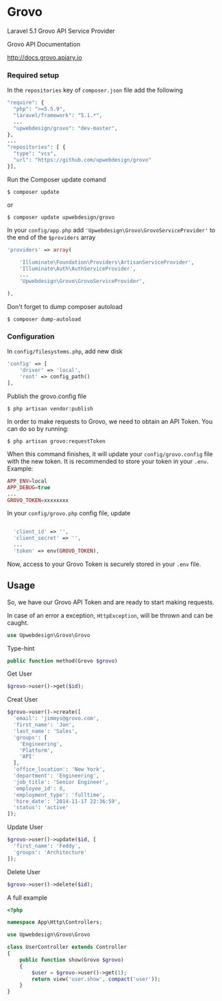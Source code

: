 # Grovo
Laravel 5.1 Grovo API Service Provider

Grovo API Documentation

http://docs.grovo.apiary.io

### Required setup

In the `repositories` key of `composer.json` file add the following

```php
"require": {
  "php": ">=5.5.9",
  "laravel/framework": "5.1.*",
  ...
  "upwebdesign/grovo": "dev-master",
},
...
"repositories": [ {
  "type": "vcs",
  "url": "https://github.com/upwebdesign/grovo"
}],
```
Run the Composer update comand

    $ composer update

or

    $ composer update upwebdesign/grovo

In your `config/app.php` add `'Upwebdesign\Grovo\GrovoServiceProvider'` to the end of the `$providers` array

```php
'providers' => array(

    'Illuminate\Foundation\Providers\ArtisanServiceProvider',
    'Illuminate\Auth\AuthServiceProvider',
    ...
    'Upwebdesign\Grovo\GrovoServiceProvider',

),
```

Don't forget to dump composer autoload

    $ composer dump-autoload

### Configuration

In `config/filesystems.php`, add new disk

```php
'config' => [
    'driver' => 'local',
    'root' => config_path()
],
```

Publish the grovo.config file

    $ php artisan vendor:publish

In order to make requests to Grovo, we need to obtain an API Token. You can do so by running:

    $ php artisan grovo:requestToken

When this command finishes, it will update your `config/grovo.config` file with the new token. It is recommended to store your token in your `.env`. Example:

```php
APP_ENV=local
APP_DEBUG=true
...
GROVO_TOKEN=xxxxxxxx
```

In your `config/grovo.php` config file, update

```php

  'client_id' => '',
  'client_secret' => '',
  ...
  'token' => env(GROVO_TOKEN),
```

Now, access to your Grovo Token is securely stored in your `.env` file.

## Usage

So, we have our Grovo API Token and are ready to start making requests.

In case of an error a exception, `HttpException`, will be thrown and can be caught.

```php
use Upwebdesign\Grovo\Grovo
```

Type-hint

```php
public function method(Grovo $grovo)
```

Get User

```php
$grovo->user()->get($id);
```

Creat User
```php
$grovo->user()->create([
  'email': 'jimmys@grovo.com',
  'first_name': 'Jon',
  'last_name': 'Sales',
  'groups': [
    'Engineering',
    'Platform',
    'API'
  ],
  'office_location': 'New York',
  'department': 'Engineering',
  'job_title': 'Senior Engineer',
  'employee_id': 8,
  'employment_type': 'fulltime',
  'hire_date': '2014-11-17 22:36:59',
  'status': 'active'
]);
```

Update User
```php
$grovo->user()->update($id, [
  'first_name': 'Feddy',
  'groups': 'Architecture'
]);
```

Delete User
```php
$grovo->user()->delete($id);
```

A full example

```php
<?php

namespace App\Http\Controllers;

use Upwebdesign\Grovo\Grovo

class UserController extends Controller
{
    public function show(Grovo $grovo)
    {
        $user = $grovo->user()->get(1);
        return view('user.show', compact('user'));
    }
}
```
